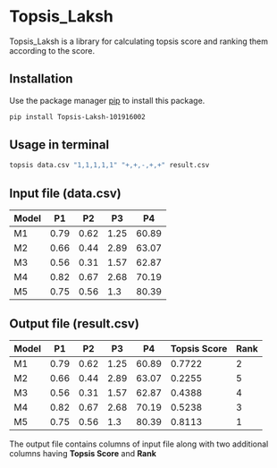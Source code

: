 # Topsis_Laksh

Topsis_Laksh is a library for calculating topsis score and ranking them according to the score.

## Installation

Use the package manager [pip](https://pip.pypa.io/en/stable/) to install this package.

```bash
pip install Topsis-Laksh-101916002
```

## Usage in terminal

```python
topsis data.csv "1,1,1,1,1" "+,+,-,+,+" result.csv
```


## Input file (data.csv)

| Model |      P1     |      P2       |  P3  |      P4  |
| ----- | ----------- | ------------- | ---- | -------- |
| M1    | 0.79        | 0.62          | 1.25 | 60.89    |
| M2    | 0.66        | 0.44          | 2.89 | 63.07    |
| M3    | 0.56        | 0.31          | 1.57 | 62.87    |
| M4    | 0.82        | 0.67          | 2.68 | 70.19    |
| M5    | 0.75        | 0.56          | 1.3  | 80.39    |

## Output file (result.csv)

| Model |      P1     |      P2       |  P3  |      P4  | Topsis Score | Rank |
| ----- | ----------- | ------------- | ---- | -------- | ------------ | ---- |
| M1    | 0.79        | 0.62          | 1.25 | 60.89    | 0.7722       | 2    |
| M2    | 0.66        | 0.44          | 2.89 | 63.07    | 0.2255       | 5    |
| M3    | 0.56        | 0.31          | 1.57 | 62.87    | 0.4388       | 4    |
| M4    | 0.82        | 0.67          | 2.68 | 70.19    | 0.5238       | 3    |
| M5    | 0.75        | 0.56          | 1.3  | 80.39    | 0.8113       | 1    |

The output file contains columns of input file along with two additional columns having **Topsis Score** and **Rank**
